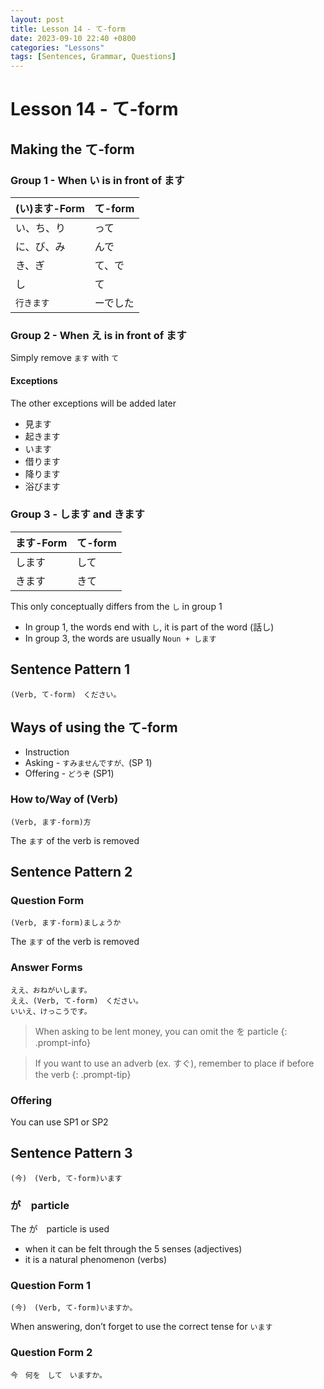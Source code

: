 ```yaml
---
layout: post
title: Lesson 14 - て-form
date: 2023-09-10 22:40 +0800
categories: "Lessons"
tags: [Sentences, Grammar, Questions]
---
```


# Lesson 14 - て-form

## Making the て-form

### Group 1 - When い is in front of ます

| (い)ます-Form | て-form |
|---|---|
| い、ち、り | って | 
| に、び、み | んで |
| き、ぎ | て、で |
| し | て | 
| `行きます` | ーでした |

### Group 2 - When え is in front of ます
Simply remove `ます` with `て`

#### Exceptions
The other exceptions will be added later
* 見ます
* 起きます
* います
* 借ります
* 降ります
* 浴びます

### Group 3 - します and きます

| ます-Form | て-form |
| -- | -- |
| します  | して |
| きます | きて |

This only conceptually differs from the `し` in group 1
* In group 1, the words end with `し`, it is part of the word (話し)
* In group 3, the words are usually `Noun + します`

## Sentence Pattern 1
```
(Verb, て-form)　ください。
```

## Ways of using the て-form
* Instruction
* Asking - `すみませんですが、`(SP 1)
* Offering - `どうぞ` (SP1)

### How to/Way of (Verb)
```
(Verb, ます-form)方
```
The `ます` of the verb is removed

## Sentence Pattern 2

### Question Form
```
(Verb, ます-form)ましょうか
```
The `ます` of the verb is removed

### Answer Forms
```
ええ、おねがいします。
ええ、(Verb, て-form)　ください。
いいえ、けっこうです。
```

> When asking to be lent money, you can omit the を particle
{: .prompt-info}

> If you want to use an adverb (ex. すぐ), remember to place if before the verb
{: .prompt-tip}

### Offering
You can use SP1 or SP2

## Sentence Pattern 3
```
(今)　(Verb, て-form)います
```

### が　particle
The が　particle is used
* when it can be felt through the 5 senses (adjectives)
* it is a natural phenomenon (verbs)

### Question Form 1
```
(今)　(Verb, て-form)いますか。
```
When answering, don’t forget to use the correct tense for `います`

### Question Form 2
```
今　何を　して　いますか。
```
